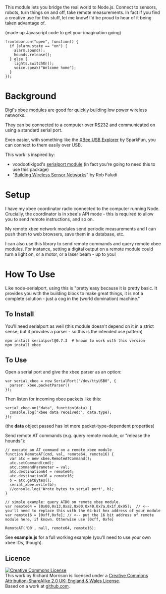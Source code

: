 This module lets you bridge the real world to Node.js.  Connect to sensors, robots, turn things on and off, take remote measurements.  In fact if you find a creative use for this stuff, let me know!  I'd be proud to hear of it being taken advantage of.

(made up Javascript code to get your imagination going)

    frontdoor.on("open", function() {
      if (alarm.state == "on") {
        alarm.sound();
        hounds.release();
      } else {
        lights.switchOn();
        voice.speak("Welcome home");
      }
    });

Background
==========

[Digi's xbee modules](http://www.digi.com/xbee) are good for quickly building low power wireless networks.

They can be connected to a computer over RS232 and communicated on using a standard serial port.

Even easier, with something like the [XBee USB Explorer](http://www.sparkfun.com/products/8687) by SparkFun, you can connect to them easily over USB.

This work is inspired by:

* voodootikigod's [serialport module](https://github.com/voodootikigod/node-serialport) (in fact you're going to need this to use this package)
* "[Building Wireless Sensor Networks](http://shop.oreilly.com/product/9780596807740.do)" by Rob Faludi

Setup
=====

I have my xbee coordinator radio connected to the computer running Node.  Crucially, the coordinator is in xbee's API mode - this is required to allow you to send remote instructions, and so on.

My remote xbee network modules send periodic measurements and I can push them to web browsers, save them in a database, etc.

I can also use this library to send remote commands and query remote xbee modules.  For instance, setting a digital output on a remote module could turn a light on, or a motor, or a laser beam - up to you!

How To Use
==========

Like node-serialport, using this is "pretty easy because it is pretty basic. It provides you with the building block to make great things, it is not a complete solution - just a cog in the (world domination) machine."

To Install
----------

You'll need serialport as well (this module doesn't depend on it in a strict sense, but it provides a parser - so this is the intended use pattern)

    npm install serialport@0.7.3  # known to work with this version
    npm install xbee

To Use
------

Open a serial port and give the xbee parser as an option:

    var serial_xbee = new SerialPort("/dev/ttyUSB0", { 
      parser: xbee.packetParser()
    });

Then listen for incoming xbee packets like this:

    serial_xbee.on("data", function(data) {
      console.log('xbee data received:', data.type);    
    });

(the __data__ object passed has lot more packet-type-dependent properties)

Send remote AT commands (e.g. query remote module, or "release the hounds"):

    // execute an AT command on a remote xbee module
    function RemoteAT(cmd, val, remote64, remote16) {
      var atc = new xbee.RemoteATCommand();
      atc.setCommand(cmd);
      atc.commandParameter = val;
      atc.destination64 = remote64;
      atc.destination16 = remote16;
      b = atc.getBytes();
      serial_xbee.write(b);
      //console.log('Wrote bytes to serial port', b);
    }

    // simple example: query ATD0 on remote xbee module.
    var remote64 = [0x00,0x13,0xa2,0x00,0x40,0x7a,0x1f,0x95];  // <-- you'll need to replace this with the 64-bit hex address of your module
    var remote16 = [0xff,0xfe]; // <-- put the 16 bit address of remote module here, if known. Otherwise use [0xff, 0xfe]

    RemoteAT('D0', null, remote64, remote16);

See __example.js__ for a full working example (you'll need to use your own xbee IDs, though).

Licence
-------

<a rel="license" href="http://creativecommons.org/licenses/by-sa/2.0/uk/"><img alt="Creative Commons License" style="border-width:0" src="http://i.creativecommons.org/l/by-sa/2.0/uk/88x31.png" /></a><br />This work by <span xmlns:cc="http://creativecommons.org/ns#" property="cc:attributionName">Richard Morrison</span> is licensed under a <a rel="license" href="http://creativecommons.org/licenses/by-sa/2.0/uk/">Creative Commons Attribution-ShareAlike 2.0 UK: England &amp; Wales License</a>.<br />Based on a work at <a xmlns:dct="http://purl.org/dc/terms/" href="https://github.com/mozz100/node-xbee" rel="dct:source">github.com</a>.
